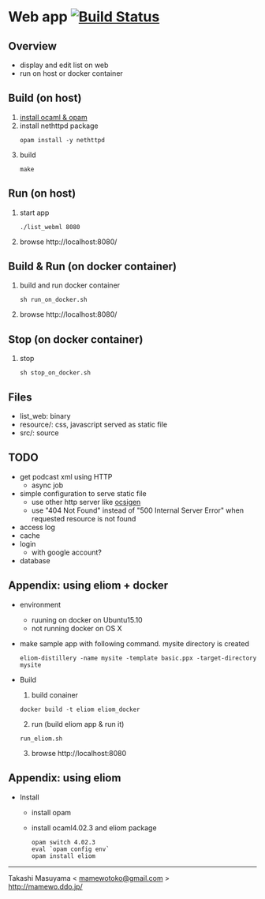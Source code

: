Web app [![Build Status](https://travis-ci.org/mamewotoko/list_webml.svg?branch=master)](https://travis-ci.org/mamewotoko/list_webml)
=======
Overview
--------
* display and edit list on web
* run on host or docker container

Build (on host)
---------------
1. [install ocaml & opam](https://ocaml.org/docs/install.html)
2. install nethttpd package
    ```
    opam install -y nethttpd
    ```
3. build
    ```
    make 
    ```

Run (on host)
------------
1. start app

    ```
    ./list_webml 8080
    ```
2. browse http://localhost:8080/

Build & Run (on docker container)
--------------------------------
1. build and run docker container

    ```
    sh run_on_docker.sh
    ```
2. browse http://localhost:8080/

Stop (on docker container)
--------------------------
1. stop 

    ```
    sh stop_on_docker.sh
    ```

Files
-----
* list_web: binary
* resource/: css, javascript served as static file
* src/: source

TODO
----
* get podcast xml using HTTP
  * async job
* simple configuration to serve static file
  * use other http server like [ocsigen](http://ocsigen.org/)
  * use "404 Not Found" instead of "500 Internal Server Error"
    when requested resource is not found
* access log
* cache 
* login
  * with google account?
* database

Appendix: using eliom + docker
-------------------------------
* environment
  * ruuning on docker on Ubuntu15.10
  * not running docker on OS X
* make sample app with following command. mysite directory is created

  ```
  eliom-distillery -name mysite -template basic.ppx -target-directory mysite
  ```
* Build
  1. build conainer

    ```
    docker build -t eliom eliom_docker
    ```
  2. run (build eliom app & run it)

    ```
    run_eliom.sh
    ```
  3. browse http://localhost:8080

Appendix: using eliom
---------------------
* Install
  * install opam
  * install ocaml4.02.3 and eliom package

    ```
    opam switch 4.02.3
    eval `opam config env`
    opam install eliom
    ```

----
Takashi Masuyama < mamewotoko@gmail.com >  
http://mamewo.ddo.jp/

